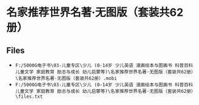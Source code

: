 # 名家推荐世界名著·无图版（套装共62册）

## Files

- `F:/5000G电子书\03-儿童专区\少儿 (0-14岁 少儿英语 漫画绘本与图画书 科普百科 儿童文学 家庭教育 励志与成长 幼儿启蒙等)\名家推荐世界名著·无图版（套装共62册）\名家推荐世界名著·无图版（套装共62册）.mobi`
- `F:/5000G电子书\03-儿童专区\少儿 (0-14岁 少儿英语 漫画绘本与图画书 科普百科 儿童文学 家庭教育 励志与成长 幼儿启蒙等)\名家推荐世界名著·无图版（套装共62册）\files.txt`
